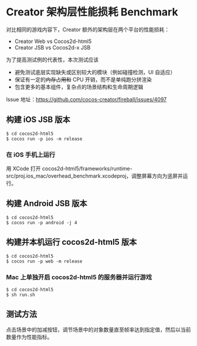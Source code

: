 # Creator 架构层性能损耗 Benchmark

对比相同的游戏内容下，Creator 额外的架构层在两个平台的性能损耗：
 - Creator Web vs Cocos2d-html5
 - Creator JSB vs Cocos2d-x JSB

为了提高测试例的代表性，本次测试应该
 - 避免测试底层实现缺失或区别较大的模块（例如碰撞检测，UI 自适应）
 - 保证有一定的<del>内存占用和</del> CPU 开销，而不是单纯跑分拼渲染
 - 包含更多的基本组件，复杂点的场景结构和生命周期逻辑

Issue 地址：https://github.com/cocos-creator/fireball/issues/4097

## 构建 iOS JSB 版本

```
$ cd cocos2d-html5
$ cocos run -p ios -m release
```

### 在 iOS 手机上运行

用 XCode 打开 cocos2d-html5/frameworks/runtime-src/proj.ios_mac/overhead_benchmark.xcodeproj，调整屏幕方向为竖屏并运行。

## 构建 Android JSB 版本

```
$ cd cocos2d-html5
$ cocos run -p android -j 4
```

## 构建并本机运行 cocos2d-html5 版本

```
$ cd cocos2d-html5
$ cocos run -p web -m release
```

### Mac 上单独开启 cocos2d-html5 的服务器并运行游戏

```
$ cd cocos2d-html5
$ sh run.sh
```

## 测试方法

点击场景中的加减按钮，调节场景中的对象数量直至帧率达到指定值，然后以当前数量作为性能指标。
